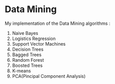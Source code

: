 # Data Mining
My implementation of the Data Mining algorithms :
1. Naive Bayes
2. Logistics Regression
3. Support Vector Machines
4. Decision Trees
5. Bagged Trees
6. Random Forest
7. Boosted Trees
8. K-means
9. PCA(Pincipal Component Analysis)
